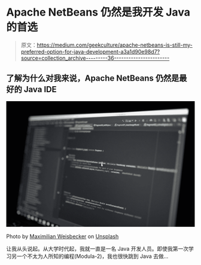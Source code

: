 # Apache NetBeans 仍然是我开发 Java 的首选

> 原文：<https://medium.com/geekculture/apache-netbeans-is-still-my-preferred-option-for-java-development-a3a1d90e98d7?source=collection_archive---------36----------------------->

## 了解为什么对我来说，Apache NetBeans 仍然是最好的 Java IDE

![](img/7a5147c7e5d4c0c75241937c75f4f4ff.png)

Photo by [Maximilian Weisbecker](https://unsplash.com/@maxweisbecker?utm_source=medium&utm_medium=referral) on [Unsplash](https://unsplash.com?utm_source=medium&utm_medium=referral)

让我从头说起。从大学时代起，我就一直是一名 Java 开发人员。即使我第一次学习另一个不太为人所知的编程(Modula-2)，我也很快跳到 Java 去做…